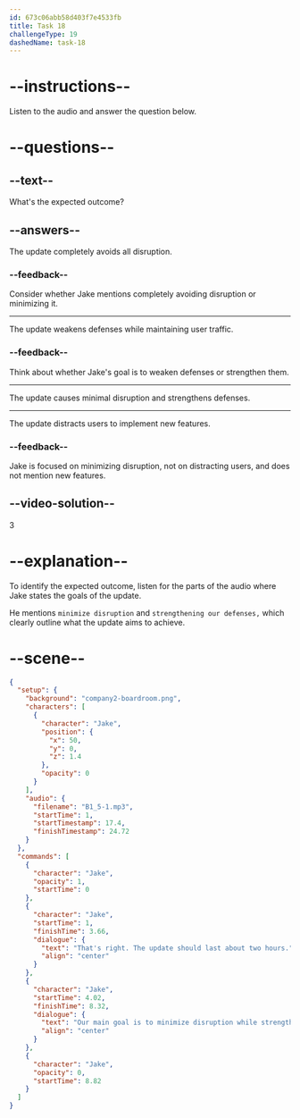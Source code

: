 ```yaml
---
id: 673c06abb58d403f7e4533fb
title: Task 18
challengeType: 19
dashedName: task-18
---
```


<!-- (Audio) Jake: That's right. The update should last about two hours. Our main goal is to minimize disruption while strengthening our defenses. -->

# --instructions--

Listen to the audio and answer the question below.

# --questions--

## --text--

What's the expected outcome?

## --answers--

The update completely avoids all disruption.

### --feedback--

Consider whether Jake mentions completely avoiding disruption or minimizing it.

---

The update weakens defenses while maintaining user traffic.

### --feedback--

Think about whether Jake's goal is to weaken defenses or strengthen them.

---

The update causes minimal disruption and strengthens defenses.

---

The update distracts users to implement new features.

### --feedback--

Jake is focused on minimizing disruption, not on distracting users, and does not mention new features.

## --video-solution--

3

# --explanation--

To identify the expected outcome, listen for the parts of the audio where Jake states the goals of the update. 

He mentions `minimize disruption` and `strengthening our defenses,` which clearly outline what the update aims to achieve. 

# --scene--

```json
{
  "setup": {
    "background": "company2-boardroom.png",
    "characters": [
      {
        "character": "Jake",
        "position": {
          "x": 50,
          "y": 0,
          "z": 1.4
        },
        "opacity": 0
      }
    ],
    "audio": {
      "filename": "B1_5-1.mp3",
      "startTime": 1,
      "startTimestamp": 17.4,
      "finishTimestamp": 24.72
    }
  },
  "commands": [
    {
      "character": "Jake",
      "opacity": 1,
      "startTime": 0
    },
    {
      "character": "Jake",
      "startTime": 1,
      "finishTime": 3.66,
      "dialogue": {
        "text": "That's right. The update should last about two hours.",
        "align": "center"
      }
    },
    {
      "character": "Jake",
      "startTime": 4.02,
      "finishTime": 8.32,
      "dialogue": {
        "text": "Our main goal is to minimize disruption while strengthening our defenses.",
        "align": "center"
      }
    },
    {
      "character": "Jake",
      "opacity": 0,
      "startTime": 8.82
    }
  ]
}
```
